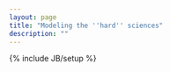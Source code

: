 ```yaml
---
layout: page
title: "Modeling the ''hard'' sciences"
description: ""
---
```

{% include JB/setup %}
